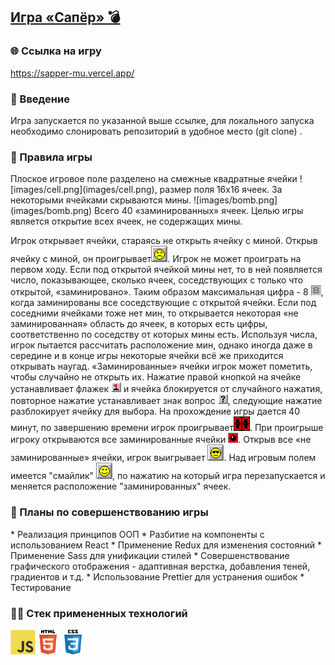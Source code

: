 <h2 align="left" style="text-decoration: underline"> Игра «Сапёр» 💣</h2>

<h3 align="left">🌐 Ссылкa на игру</h3>
<a href="https://sapper-mu.vercel.app/" style="cursor: pointer">https://sapper-mu.vercel.app/ </a>

<h3 align="left">🙂 Введение</h3>
Игра запускается по указанной выше ссылке, для локального запуска необходимо слонировать репозиторий в удобное место (git clone) .

<h3 align="left">🏁 Правила игры</h3>
Плоское игровое поле разделено на смежные квадратные ячейки ![images/cell.png](images/cell.png), размер поля 16х16 ячеек. За некоторыми ячейками
скрываются мины.
![images/bomb.png](images/bomb.png) Всего 40 «заминированных» ячеек. Целью игры является открытие всех ячеек, не 
содержащих мины.

Игрок открывает ячейки, стараясь не открыть ячейку с миной. Открыв ячейку с миной, он проигрывает![images/smile-loose.png](images/smile-loose.png). Игрок не может 
проиграть на первом ходу. Если под открытой ячейкой мины нет, то в ней появляется число, показывающее, сколько ячеек, 
соседствующих с только что открытой, «заминировано». Таким образом максимальная цифра - 8 ![images/8-cell.png](images/8-cell.png), когда заминированы все 
соседствующие с открытой ячейки. Если под соседними ячейками тоже нет мин, то открывается некоторая «не заминированная» 
область до ячеек, в которых есть цифры, соответственно по соседству от которых мины есть. 
Используя числа, игрок пытается рассчитать расположение мин, однако иногда даже в середине и в конце игры некоторые 
ячейки всё же приходится открывать наугад. «Заминированные» ячейки игрок может пометить, чтобы случайно не открыть их.
Нажатие правой кнопкой на ячейке устанавливает флажек ![images/cell-flag.png](images/cell-flag.png) и ячейка блокируется от случайного нажатия, повторное нажатие 
устанавливает знак вопрос ![images/cell-qust.png](images/cell-qust.png), следующие нажатие разблокирует ячейку для выбора.
На прохождение игры дается 40 минут, по завершению времени игрок проигрывает![images/0.png](images/0.png)![images/0.png](images/0.png).
При проигрыше игроку открываются все заминированные ячейки ![images/bomb-expl.png](images/bomb-expl.png).
Открыв все «не заминированные» ячейки, игрок выигрывает ![images/smile-win.png](images/smile-win.png).
Над игровым полем имеется "смайлик" ![images/smile.png](images/smile.png), по нажатию на который игра перезапускается и меняется расположение "заминированных" 
ячеек.

<h3 align="left">🤔  Планы по совершенствованию игры</h3>
* Реализация принципов ООП 
* Разбитие на компоненты с использованием React
* Применение Redux для изменения состояний
* Применение Sass для унификации стилей
* Совершенствование графического отображения - адаптивная верстка, добавления теней, градиентов и т.д.
* Использование Prettier для устранения ошибок
* Тестирование

<h3 align="left">👨‍🔬  Стек примененных технологий</h3>
<div style="display: flex; flex-direction: row">
<img src="https://raw.githubusercontent.com/devicons/devicon/master/icons/javascript/javascript-original.svg" alt="javascript" width="40" height="40"/>
<img src="https://raw.githubusercontent.com/devicons/devicon/master/icons/html5/html5-original-wordmark.svg" alt="html5" width="40" height="40"/>
<img src="https://raw.githubusercontent.com/devicons/devicon/master/icons/css3/css3-original-wordmark.svg" alt="css3" width="40" height="40"/>
</div>
